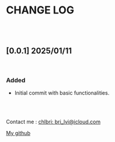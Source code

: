 # CHANGE LOG

<br/>
<br/>

## [0.0.1] 2025/01/11

<br/>

### Added

- Initial commit with basic functionalities.

<br/>
<br/>

Contact me : [chlbri: bri_lvi@icloud.com](mailto:bri_lvi@icloud.com)

[My github](https://github.com/chlbri?tab=repositories)
